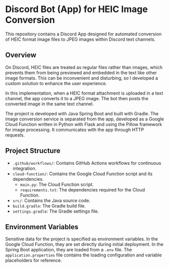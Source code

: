 # Discord Bot (App) for HEIC Image Conversion
This repository contains a Discord App designed for automated conversion of HEIC format image files 
to JPEG images within Discord text channels.

## Overview

On Discord, HEIC files are treated as regular files rather than images, which prevents them from 
being previewed and embedded in the text like other image formats. This can be inconvenient and
disturbing, so I developed a custom solution to enhance the user experience.

In this implementation, when a HEIC format attachment is uploaded in a text channel, the app 
converts it to a JPEG image. The bot then posts the converted image in the same text channel.

The project is developed with Java Spring Boot and built with Gradle. 
The image conversion service is separated from the app, developed as a Google Cloud Function written
in Python with Flask and using the Pillow framework for image processing. It communicates with the 
app through HTTP requests.

## Project Structure

- `.github/workflows/`: Contains GitHub Actions workflows for continuous integration.
- `cloud-function/`: Contains the Google Cloud Function script and its dependencies.
    - `main.py`: The Cloud Function script.
    - `requirements.txt`: The dependencies required for the Cloud Function.
- `src/`: Contains the Java source code.
- `build.gradle`: The Gradle build file.
- `settings.gradle`: The Gradle settings file.

## Environment Variables
Sensitive data for the project is specified as environment variables. In the Google Cloud Function, 
they are set directly during initial deployment. In the Spring Boot application, they are loaded 
from a `.env` file. The `application.properties` file contains the loading configuration and 
variable placeholders for reference.


